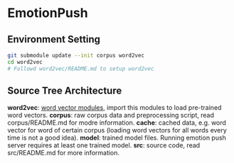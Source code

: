 # EmotionPush


## Environment Setting
```bash
git submodule update --init corpus word2vec
cd word2vec
# Followd word2vec/README.md to setup word2vec

```

## Source Tree Architecture
**word2vec**: [word vector modules](https://github.com/AcademiaSinicaNLPLab/word2vec), import this modules to load pre-trained word vectors.
**corpus**: raw corpus data and preprocessing script, read corpus/README.md for modre information.
**cache**: cached data, e.g. word vector for word of certain corpus (loading word vectors for all words every time is not a good idea).
**model**: trained model files. Running emotion push server requires at least one trained model.
**src**: source code, read src/README.md for more information.

